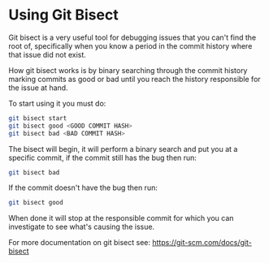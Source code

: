 # Using Git Bisect

Git bisect is a very useful tool for debugging issues that you can't find the root of, specifically when you know a period in the commit history where that issue did not exist.

How git bisect works is by binary searching through the commit history marking commits as good or bad until you reach the history responsible for the issue at hand.

To start using it you must do:
```sh
git bisect start
git bisect good <GOOD COMMIT HASH>
git bisect bad <BAD COMMIT HASH>
```

The bisect will begin, it will perform a binary search and put you at a specific commit, if the commit still has the bug then run:
```sh
git bisect bad
```
If the commit doesn't have the bug then run:
```sh
git bisect good
```
When done it will stop at the responsible commit for which you can investigate to see what's causing the issue.

For more documentation on git bisect see: https://git-scm.com/docs/git-bisect